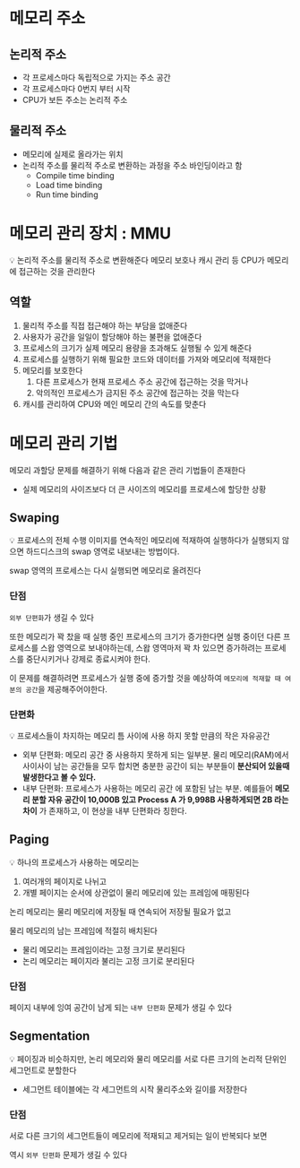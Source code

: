 # 메모리 주소

## 논리적 주소

- 각 프로세스마다 독립적으로 가지는 주소 공간
- 각 프로세스마다 0번지 부터 시작
- CPU가 보든 주소는 논리적 주소

## 물리적 주소

- 메모리에 실제로 올라가는 위치
- 논리적 주소를 물리적 주소로 변환하는 과정을 주소 바인딩이라고 함
    - Compile time binding
    - Load time binding
    - Run time binding

# 메모리 관리 장치 : MMU

<aside>
💡 논리적 주소를 물리적 주소로 변환해준다
메모리 보호나 캐시 관리 등 CPU가 메모리에 접근하는 것을 관리한다

</aside>

## 역할

1. 물리적 주소를 직접 접근해야 하는 부담을 없애준다
2. 사용자가 공간을 일일이 할당해야 하는 불편을 없애준다
3. 프로세스의 크기가 실제 메모리 용량을 초과해도 실행될 수 있게 해준다
4. 프로세스를 실행하기 위해 필요한 코드와 데이터를 가져와 메모리에 적재한다
5. 메모리를 보호한다
    1. 다른 프로세스가 현재 프로세스 주소 공간에 접근하는 것을 막거나
    2. 악의적인 프로세스가 금지된 주소 공간에 접근하는 것을 막는다
6. 캐시를 관리하여 CPU와 메인 메모리 간의 속도를 맞춘다

# 메모리 관리 기법

메모리 과할당 문제를 해결하기 위해 다음과 같은 관리 기법들이 존재한다

- 실제 메모리의 사이즈보다 더 큰 사이즈의 메모리를 프로세스에 할당한 상황

## Swaping

<aside>
💡 프로세스의 전체 수행 이미지를 연속적인 메모리에 적재하여 실행하다가 
실행되지 않으면 하드디스크의 swap 영역로 내보내는 방법이다.

swap 영역의 프로세스는 다시 실행되면 메모리로 올려진다

</aside>

### 단점

`외부 단편화`가 생길 수 있다

또한 메모리가 꽉 찼을 때 실행 중인 프로세스의 크기가 증가한다면 실행 중이던 다른 프로세스를 스왑 영역으로 보내야하는데, 스왑 영역마저 꽉 차 있으면 증가하려는 프로세스를 중단시키거나 강제로 종료시켜야 한다. 

이 문제를 해결하려면 프로세스가 실행 중에 증가할 것을 예상하여 `메모리에 적재할 때 여분의 공간`을 제공해주어야한다.

### 단편화

<aside>
💡 프로세스들이 차지하는 메모리 틈 사이에 사용 하지 못할 만큼의 작은 자유공간

</aside>

- 외부 단편화: 메모리 공간 중 사용하지 못하게 되는 일부분. 물리 메모리(RAM)에서 사이사이 남는 공간들을 모두 합치면 충분한 공간이 되는 부분들이 **분산되어 있을때 발생한다고 볼 수 있다.**
- 내부 단편화: 프로세스가 사용하는 메모리 공간 에 포함된 남는 부분. 예를들어 **메모리 분할 자유 공간이 10,000B 있고 Process A 가 9,998B 사용하게되면 2B 라는 차이** 가 존재하고, 이 현상을 내부 단편화라 칭한다.

## Paging

<aside>
💡 하나의 프로세스가 사용하는 메모리는

1. 여러개의 페이지로 나뉘고
2. 개별 페이지는 순서에 상관없이 물리 메모리에 있는 프레임에 매핑된다
</aside>

논리 메모리는 물리 메모리에 저장될 때 연속되어 저장될 필요가 없고 

물리 메모리의 남는 프레임에 적절히 배치된다

- 물리 메모리는 프레임이라는 고정 크기로 분리된다
- 논리 메모리는 페이지라 불리는 고정 크기로 분리된다

### 단점

페이지 내부에 잉여 공간이 남게 되는 `내부 단편화` 문제가 생길 수 있다

## Segmentation

<aside>
💡 페이징과 비슷하지만, 논리 메모리와 물리 메모리를 
서로 다른 크기의 논리적 단위인 세그먼트로 분할한다

</aside>

- 세그먼트 테이블에는 각 세그먼트의 시작 물리주소와 길이를 저장한다

### 단점

서로 다른 크기의 세그먼트들이 메모리에 적재되고 제거되는 일이 반복되다 보면

역시 `외부 단편화` 문제가 생길 수 있다
